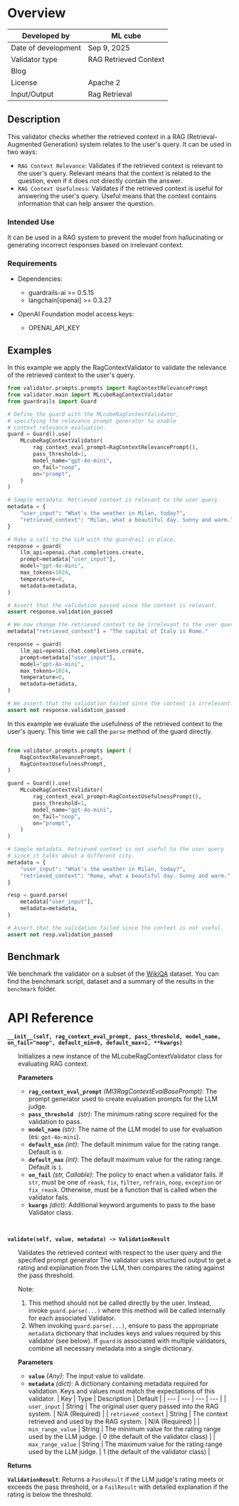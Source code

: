 # Overview

| Developed by        | ML cube |
| ------------------- | ------------- |
| Date of development | Sep 9, 2025  |
| Validator type      | RAG Retrieved Context |
| Blog                |               |
| License             | Apache 2      |
| Input/Output        | Rag Retrieval |

## Description

This validator checks whether the retrieved context in a RAG (Retrieval-Augmented Generation) system relates to the user's query. It can be used in two ways:
- `RAG Context Relevance`: Validates if the retrieved context is relevant to the user's query. Relevant means that the context is related to the question, even if it does not directly contain the answer.
- `RAG Context Usefulness`: Validates if the retrieved context is useful for answering the user's query. Useful means that the context contains information that can help answer the question.

### Intended Use

It can be used in a RAG system to prevent the model from hallucinating or generating incorrect responses based on irrelevant context.

### Requirements

- Dependencies:
  - guardrails-ai >= 0.5.15
  - langchain[openai] >= 0.3.27

- OpenAI Foundation model access keys:
  - OPENAI_API_KEY

## Examples

In this example we apply the RagContextValidator to validate the relevance of the retrieved context to the user's query.

```python
from validator.prompts.prompts import RagContextRelevancePrompt
from validator.main import MLcubeRagContextValidator
from guardrails import Guard

# Define the guard with the MLcubeRagContextValidator,
# specifying the relevance prompt generator to enable
# context relevance evaluation.
guard = Guard().use(
    MLcubeRagContextValidator(
        rag_context_eval_prompt=RagContextRelevancePrompt(),
        pass_threshold=1,
        model_name="gpt-4o-mini",
        on_fail="noop",
        on="prompt",
    )
)

# Sample metadata. Retrieved context is relevant to the user query.
metadata = {
    "user_input": "What's the weather in Milan, today?",
    "retrieved_context": "Milan, what a beautiful day. Sunny and warm.",
}

# Make a call to the LLM with the guardrail in place.
response = guard(
    llm_api=openai.chat.completions.create,
    prompt=metadata["user_input"],
    model="gpt-4o-mini",
    max_tokens=1024,
    temperature=0,
    metadata=metadata,
)

# Assert that the validation passed since the context is relevant.
assert response.validation_passed

# We now change the retrieved context to be irrelevant to the user query.
metadata["retrieved_context"] = "The capital of Italy is Rome."

response = guard(
    llm_api=openai.chat.completions.create,
    prompt=metadata["user_input"],
    model="gpt-4o-mini",
    max_tokens=1024,
    temperature=0,
    metadata=metadata,
)

# We assert that the validation failed since the context is irrelevant.
assert not response.validation_passed
```

In this example we evaluate the usefulness of the retrieved context to the user's query. This time we call the `parse` method of the guard directly.

```python

from validator.prompts.prompts import (
    RagContextRelevancePrompt,
    RagContextUsefulnessPrompt,
)

guard = Guard().use(
    MLcubeRagContextValidator(
        rag_context_eval_prompt=RagContextUsefulnessPrompt(),
        pass_threshold=1,
        model_name="gpt-4o-mini",
        on_fail="noop",
        on="prompt",
    )
)

# Sample metadata. Retrieved context is not useful to the user query 
# since it talks about a different city.
metadata = {
    "user_input": "What's the weather in Milan, today?",
    "retrieved_context": "Roma, what a beautiful day. Sunny and warm.",
}

resp = guard.parse(
    metadata["user_input"],
    metadata=metadata,
)

# Assert that the validation failed since the context is not useful.
assert not resp.validation_passed
```
## Benchmark

We benchmark the validator on a subset of the [WikiQA](https://www.microsoft.com/en-us/research/project/wikiqa/) dataset. You can find the benchmark script, dataset and a summary of the results in the `benchmark` folder.

# API Reference

**`__init__(self, rag_context_eval_prompt, pass_threshold, model_name, on_fail="noop", default_min=0, default_max=1, **kwargs)`**

<ul>
Initializes a new instance of the MLcubeRagContextValidator class for evaluating RAG context.

**Parameters**

- **`rag_context_eval_prompt`** _(Ml3RagContextEvalBasePrompt)_: The prompt generator used to create evaluation prompts for the LLM judge.
- **`pass_threshold `** _(str)_: The minimum rating score required for the validation to pass.
- **`model_name`** _(str)_: The name of the LLM model to use for evaluation (es: `gpt-4o-mini`).
- **`default_min`** _(int)_: The default minimum value for the rating range. Default is `0`.
- **`default_max`** _(int)_: The default maximum value for the rating range. Default is `1`.
- **`on_fail`** _(str, Callable)_: The policy to enact when a validator fails. If `str`, must be one of `reask`, `fix`, `filter`, `refrain`, `noop`, `exception` or `fix_reask`. Otherwise, must be a function that is called when the validator fails.
- **`kwargs`** _(dict)_: Additional keyword arguments to pass to the base Validator class.
</ul>
<br/>

**`validate(self, value, metadata) -> ValidationResult`**

<ul>
Validates the retrieved context with respect to the user query and the specified prompt generator The validator uses structured output to get a rating and explanation from the LLM, then compares the rating against the pass threshold.

Note:

1. This method should not be called directly by the user. Instead, invoke `guard.parse(...)` where this method will be called internally for each associated Validator.
2. When invoking `guard.parse(...)`, ensure to pass the appropriate `metadata` dictionary that includes keys and values required by this validator (see below). If `guard` is associated with multiple validators, combine all necessary metadata into a single dictionary.

**Parameters**

- **`value`** _(Any)_: The input value to validate.
- **`metadata`** _(dict)_: A dictionary containing metadata required for validation. Keys and values must match the expectations of this validator.
  | Key | Type | Description | Default |
  | --- | --- | --- | --- |
  | `user_input` | String | The original user query passed into the RAG system. | N/A (Required) |
  | `retrieved_context` | String | The context retrieved and used by the RAG system. | N/A (Required) |
  | `min_range_value` | String | The minimum value for the rating range used by the LLM judge. | 0 (the default of the validator class) |
  | `max_range_value` | String | The maximum value for the rating range used by the LLM judge. | 1 (the default of the validator class) |
  </ul>

**Returns**

**`ValidationResult`**: Returns a `PassResult` if the LLM judge's rating meets or exceeds the pass threshold, or a `FailResult` with detailed explanation if the rating is below the threshold.